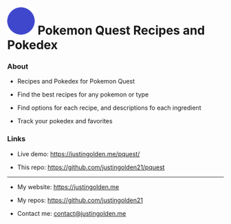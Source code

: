 # <img src="img/icon.png" width="64px"> Pokemon Quest Recipes and Pokedex

### About

- Recipes and Pokedex for Pokemon Quest

- Find the best recipes for any pokemon or type

- Find options for each recipe, and descriptions fo each ingredient

- Track your pokedex and favorites

### Links

- Live demo: https://justingolden.me/pquest/

- This repo: https://github.com/justingolden21/pquest

<hr>

- My website: https://justingolden.me

- My repos: https://github.com/justingolden21

- Contact me: contact@justingolden.me
